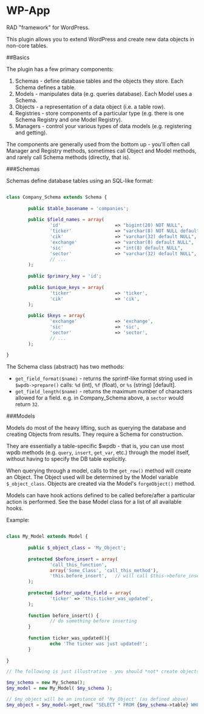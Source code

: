 WP-App
=====

RAD "framework" for WordPress.

This plugin allows you to extend WordPress and create new data objects in non-core tables.


##Basics

The plugin has a few primary components:

1. Schemas - define database tables and the objects they store. Each Schema defines a table.
2. Models - manipulates data (e.g. queries database). Each Model uses a Schema.
3. Objects - a representation of a data object (i.e. a table row).
4. Registries - store components of a particular type (e.g. there is one Schema Registry and one Model Registry).
5. Managers - control your various types of data models (e.g. registering and getting).

The components are generally used from the bottom up - you'll often call Manager and Registry methods, sometimes call Object and Model methods, and rarely call Schema methods (directly, that is).

###Schemas

Schemas define database tables using an SQL-like format:

```php

class Company_Schema extends Schema {
        
        public $table_basename = 'companies';
        
        public $field_names = array(
                'id'                    => "bigint(20) NOT NULL",
                'ticker'                => "varchar(8) NOT NULL default ''",
                'cik'                   => "varchar(32) default NULL",
                'exchange'              => "varchar(8) default NULL",
                'sic'                   => "int(8) default NULL",
                'sector'                => "varchar(32) default NULL",
                // ...
        );
        
        public $primary_key = 'id';
        
        public $unique_keys = array(
                'ticker'                => 'ticker',
                'cik'                   => 'cik',
        );
        
        public $keys = array(
                'exchange'              => 'exchange',
                'sic'                   => 'sic',
                'sector'                => 'sector',
                // ...
        );
        
}

```

The Schema class (abstract) has two methods:

* `get_field_format($name)` - returns the sprintf-like format string used in `$wpdb->prepare()` calls: `%d` (int), `%f` (float), or `%s` (string) [default].
* `get_field_length($name)` - returns the maximum number of characters allowed for a field. e.g. in Company_Schema above, a `sector` would return `32`.


###Models

Models do most of the heavy lifting, such as querying the database and creating Objects from results. They require a Schema for construction.

They are essentially a table-specific $wpdb - that is, you can use most wpdb methods (e.g. `query`, `insert`, `get_var`, etc.) through the model itself, without having to specify the DB table explicitly.

When querying through a model, calls to the `get_row()` method will create an Object. The Object used will be determined by the Model variable `$_object_class`. Objects are created via the Model's `forgeObject()` method.

Models can have hook actions defined to be called before/after a particular action is performed. See the base Model class for a list of all available hooks.

Example:

```php

class My_Model extends Model {
        
        public $_object_class = 'My_Object';
        
        protected $before_insert = array(
                'call_this_function',
                array('Some_Class', 'call_this_method'),
                'this.before_insert',   // will call $this->before_insert()
        );
        
        protected $after_update_field = array(
                'ticker' => 'this.ticker_was_updated',
        );
        
        function before_insert() {
                // do something before inserting
        }
        
        function ticker_was_updated(){
                echo 'The ticker was just updated!';
        }
        
}

// The following is just illustrative - you should *not* create objects using the 'new' keyword:

$my_schema = new My_Schema();
$my_model = new My_Model( $my_schema );

// $my_object will be an instance of 'My_Object' (as defined above)
$my_object = $my_model->get_row( "SELECT * FROM {$my_schema->table} WHERE id = 2" );


```

